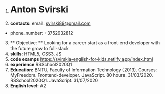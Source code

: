 1. # Anton Svirski #
2. **contacts:**
email: svirski89@gmail.com 
 * phone_number: +3752932812 
3. ** Objective: ** Looking for a career start as a front-end developer with the future grow to full-stack
4. **skills:** HTML5, CSS3, JS
5. **code examps** https://svirskia-english-for-kids.netlify.app/index.html
6. **experience** RSSchool2020Q1
7. **Education:** BNTU, Faculty of Information Technology (2013).
Courses: 
MyFreedom. Frontend-developer. JavaScript. 80 hours. 31/03/2020.
RSSchool2020Q1. JavaScript. 31/07/2020
8. **English level:** A2